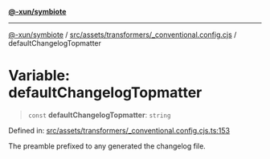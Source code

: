 [**@-xun/symbiote**](../../../../../README.md)

***

[@-xun/symbiote](../../../../../README.md) / [src/assets/transformers/\_conventional.config.cjs](../README.md) / defaultChangelogTopmatter

# Variable: defaultChangelogTopmatter

> `const` **defaultChangelogTopmatter**: `string`

Defined in: [src/assets/transformers/\_conventional.config.cjs.ts:153](https://github.com/Xunnamius/symbiote/blob/93db40a191a3211953c897ee68551b6408725320/src/assets/transformers/_conventional.config.cjs.ts#L153)

The preamble prefixed to any generated the changelog file.
